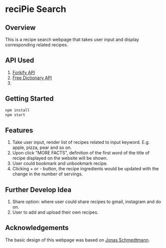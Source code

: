 # reciPie Search

## Overview

This is a recipe search webpage that takes user input and display corresponding related recipes.

## API Used

1. [Forkify API](https://forkify-api.herokuapp.com/)
2. [Free Dictionary API](https://github.com/meetDeveloper/freeDictionaryAPI)
3. []()

## Getting Started

```bash
npm install
npm start
```

## Features

1. Take user input, render list of recipes related to input keyword.
   E.g. apple, pizza, pear and so on.
2. Upon click "MORE FACTS", definition of the first word of the title of recipe displayed on the website will be shown.
3. User could bookmark and unbookmark recipe.
4. Clicking + or - button, the recipe ingredients would be updated with the change in the number of servings.

## Further Develop Idea

1. Share option: where user could share recipes to gmail, instagram and do on.
2. User to add and upload their own recipes.

## Acknowledgements

The basic design of this webpage was based on [Jonas Schmedtmann](https://twitter.com/jonasschmedtman).
